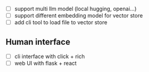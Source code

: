 - [ ] support multi llm model (local hugging, openai...)
- [ ] support different embedding model for vector store
- [ ] add cli tool to load file to vector store

## Human interface

- [ ] cli interface with click + rich
- [ ] web UI with flask + react
